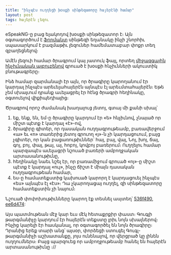 ```yaml
---
title: "ինչպէս ուղղեցի խօսքի սինթեզատորը հայերէնի համար"
layout: post
tags: հայերէն լեզու
---
```


eSpeakNG-ը բաց ելակոդով խօսքի սինթեզատոր է։ Այն օգտագործում է [ֆորմանտ](https://en.wikipedia.org/wiki/Formant) սինթեզի եղանակը ինչի շնորհիւ սպասարկում է բազմաթիւ լեզուներ համեմատաբար փոքր տեղ զբաղեցնելով։  

Ամէն լեզուի համար ծրագրում կայ յատուկ ֆայլ, որտեղ [միջազգային հնչիւնական այբուբենով](https://en.wikipedia.org/wiki/International_Phonetic_Alphabet) գրուած է խօսքի հնչիւնների ակուստիկ բնութագրերը։ 

Ինձ համար զարմանալի էր այն, որ ծրագիրը կարողանում էր կարդալ ինչպէս արեւելահայերէն այնպէս էլ արեւմտահայերէն։ Եթե չեմ սխալւում դրանք աւելացրել էր հէնց ծրագրի հեղինակը, օգտուելով վիքիպեդիայից։ 

Ծրագրով որոշ ժամանակ խաղալուց յետոյ, գտայ մի քանի սխալ՝

1. եք, ենք, են, եմ-ը ծրագիրը կարդում էր «ե» հնչիւնով, չնայած որ միշտ պէտք է կարդալ «է»-ով,
2. ծրագիրը գիտեր, որ դասական ուղղագրութեամբ, բառավերջում «ա» եւ «ո» տառերից յետոյ գրուող «յ»-ն չի կարդացուում, բայց չգիտեր, որ կան բացառութիւններ՝ հայ, բայ, վայ, Նոյ, խոյ, ճայ, գոյ, բոյ, փայ, թայ, այ, հոբոյ, կովբոյ բառերում։ Ուղղելու համար պարզապէս աւելացրի նշուած բառերի ամբողջական արտասանութիւնը,
3. հեղինակը նաեւ նշել էր, որ բառամիջում գրուած «ոյ»-ը միշտ պէտք է կարդալ «ույ», ինչը ճիշտ է միայն դասական ուղղագրութեան համար,
4. ես-ը համատեքստից կախուած կարորղ է կարդացուել ինչպէս «ես» այնպէս էլ «էս»։ Դա չկարողացայ ուղղել, զի սինթեզատորը համատեքստին չի նայում։  

Նշուած փոփոխութիւնները կարող էք տեսնել ասյտեղ՝ [536f490](https://github.com/espeak-ng/espeak-ng/commit/536f490daea521aabe61eb7a248fea8b6ff2d931), [ee6d474](https://github.com/espeak-ng/espeak-ng/commit/ee6d474e758294f8c32cb2e593f480ffe35b57cb):

Այս պատմութեան մէջ կար եւս մէկ հետաքրքիր փաստ։ Գուգլի թարգմանիչը կարդում էր հայերէն տեքստը լրիւ նոյն սխալներով։ Ինչից կարելի էր հասկանալ, որ օգտագործել են նոյն ծրագիրը։ Դրանից երեք տարի անց՝ այսօր, փորձեցի ստուգել Գուգլ-թարգմանիչի աշխատանքը, յոյս ունենալով, որ վերցրած կը լինեն ուղղումներս։ Բայց պարզուեց որ ամբողջութեամբ հանել են հայերէն արտասանութիւնը ։//
